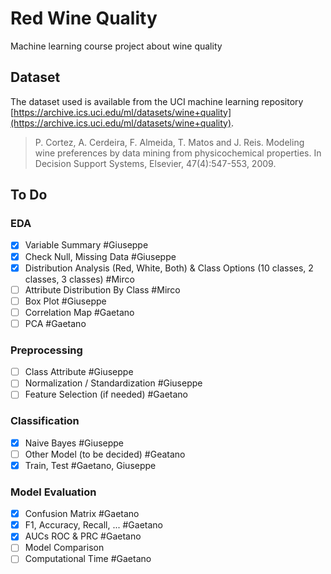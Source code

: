 # Red Wine Quality

Machine learning course project about wine quality

## Dataset

The dataset used is available from the UCI machine learning
repository [https://archive.ics.uci.edu/ml/datasets/wine+quality](https://archive.ics.uci.edu/ml/datasets/wine+quality).

> P. Cortez, A. Cerdeira, F. Almeida, T. Matos and J. Reis. Modeling wine preferences by data mining from physicochemical properties. In Decision Support Systems, Elsevier, 47(4):547-553, 2009.

## To Do

### EDA

- [x] Variable Summary #Giuseppe
- [x] Check Null, Missing Data #Giuseppe
- [x] Distribution Analysis (Red, White, Both) & Class Options (10 classes, 2 classes, 3 classes) #Mirco
- [ ] Attribute Distribution By Class #Mirco
- [ ] Box Plot #Giuseppe
- [ ] Correlation Map #Gaetano
- [ ] PCA #Gaetano

### Preprocessing

- [ ] Class Attribute #Giuseppe
- [ ] Normalization / Standardization #Giuseppe
- [ ] Feature Selection (if needed) #Gaetano

### Classification

- [x] Naive Bayes #Giuseppe
- [ ] Other Model (to be decided) #Geatano
- [x] Train, Test #Gaetano, Giuseppe

### Model Evaluation

- [x] Confusion Matrix #Gaetano
- [x] F1, Accuracy, Recall, ... #Gaetano
- [x] AUCs ROC & PRC #Gaetano
- [ ] Model Comparison
- [ ] Computational Time #Gaetano
